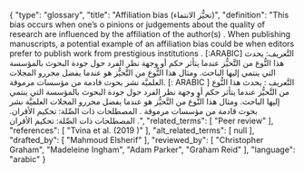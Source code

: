 {
    "type": "glossary",
    "title": "Affiliation bias (تحيُّز الانتماء)",
    "definition": "This bias occurs when one’s o pinions or judgements about the quality of research are influenced by the affiliation of the author(s) . When publishing manuscripts, a potential example of an affiliation bias could be when editors prefer to publish work from prestigious institutions . [:ARABIC] التَّعريف: يحدث هذا النُّوع من التَّحيُّز عندما يتأثر حكم أو وجهة نظر الفرد حول جودة البحوث بالمؤسسة التي ينتمي إليها الباحث. ومثال هذا النُّوع من التَّحيُّز هو عندما يفضل محررو المجلات العلميَّة نشر بحوث قادمة من مؤسسات مرموقة. [: ARABIC ] التَّعريف : يحدث هذا النُّوع من التَّحيُّز عندما يتأثر حكم أو وجهة نظر الفرد حول جودة البحوث بالمؤسسة التي ينتمي إليها الباحث. ومثال هذا النُّوع من التَّحيُّز هو عندما يفضل محررو المجلات العلميَّة نشر بحوث قادمة من مؤسسات مرموقة . المصطلحات ذات الصِّلة: تحكيم الأقران. المصطلحات ذات الصِّلة:  تحكيم الأقران .",
    "related_terms": [
        "Peer review"
    ],
    "references": [
        "Tvina et al. (2019 )"
    ],
    "alt_related_terms": [
        null
    ],
    "drafted_by": [
        "Mahmoud Elsherif"
    ],
    "reviewed_by": [
        "Christopher Graham",
        "Madeleine Ingham",
        "Adam Parker",
        "Graham Reid"
    ],
    "language": "arabic"
}